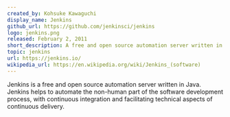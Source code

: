 ```yaml
---
created_by: Kohsuke Kawaguchi
display_name: Jenkins
github_url: https://github.com/jenkinsci/jenkins
logo: jenkins.png
released: February 2, 2011
short_description: A free and open source automation server written in Java.
topic: jenkins
url: https://jenkins.io/
wikipedia_url: https://en.wikipedia.org/wiki/Jenkins_(software)
---
```


Jenkins is a free and open source automation server written in Java. Jenkins helps to automate the non-human part of the software development process, with continuous integration and facilitating technical aspects of continuous delivery.
